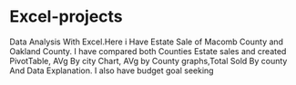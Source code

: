 # Excel-projects
Data Analysis With Excel.Here i Have Estate Sale of Macomb County and Oakland County. I have compared both Counties Estate sales and created PivotTable, AVg By city Chart, AVg by County graphs,Total Sold By county And Data Explanation. I also have budget goal seeking

